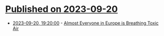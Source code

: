 # [Published on 2023-09-20](index.md)

* [2023-09-20, 19:20:00](https://news.slashdot.org/story/23/09/20/169244/almost-everyone-in-europe-is-breathing-toxic-air?utm_source=rss1.0mainlinkanon&utm_medium=feed) - [Almost Everyone in Europe is Breathing Toxic Air](https://news.slashdot.org/story/23/09/20/169244/almost-everyone-in-europe-is-breathing-toxic-air?utm_source=rss1.0mainlinkanon&utm_medium=feed)
